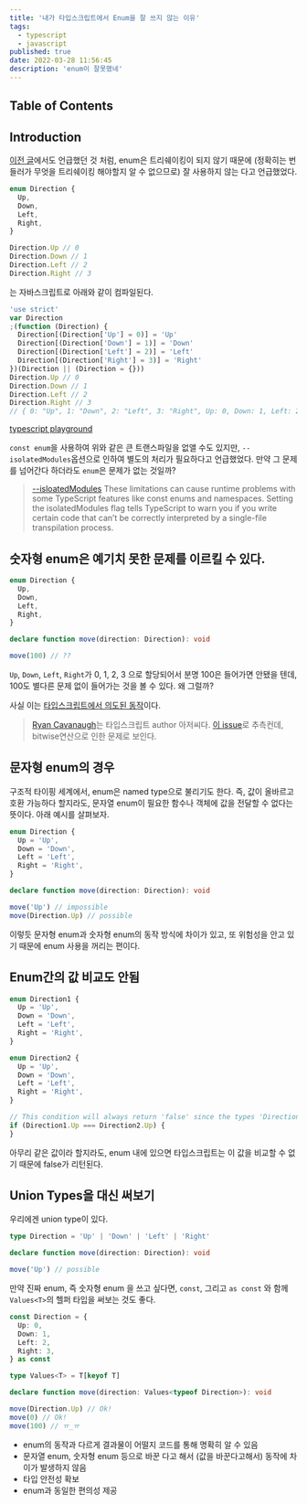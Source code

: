 ```yaml
---
title: '내가 타입스크립트에서 Enum을 잘 쓰지 않는 이유'
tags:
  - typescript
  - javascript
published: true
date: 2022-03-28 11:56:45
description: 'enum이 잘못했네'
---
```


## Table of Contents

## Introduction

[이전 글](/2020/09/typescript-enum-not-treeshaked)에서도 언급했던 것 처럼, enum은 트리쉐이킹이 되지 않기 때문에 (정확히는 번들러가 무엇을 트리쉐이킹 해야할지 알 수 없으므로) 잘 사용하지 않는 다고 언급했었다.

```typescript
enum Direction {
  Up,
  Down,
  Left,
  Right,
}

Direction.Up // 0
Direction.Down // 1
Direction.Left // 2
Direction.Right // 3
```

는 자바스크립트로 아래와 같이 컴파일된다.

```javascript
'use strict'
var Direction
;(function (Direction) {
  Direction[(Direction['Up'] = 0)] = 'Up'
  Direction[(Direction['Down'] = 1)] = 'Down'
  Direction[(Direction['Left'] = 2)] = 'Left'
  Direction[(Direction['Right'] = 3)] = 'Right'
})(Direction || (Direction = {}))
Direction.Up // 0
Direction.Down // 1
Direction.Left // 2
Direction.Right // 3
// { 0: "Up", 1: "Down", 2: "Left", 3: "Right", Up: 0, Down: 1, Left: 2, Right: 3 }
```

[typescript playground](https://www.typescriptlang.org/play?#code/KYOwrgtgBAIglgJ2AYwC5wPYigbwFBRQCqADgDQGwYDuIFhAMsAGar1QBKcA5gBZt4AvnjzwkaTCAB0pKAHo5UAAyjEKdFikwa2BVACMq8RulNW8xQCYj6yVK59UFqAGYgA)

`const enum`을 사용하여 위와 같은 큰 트랜스파일을 없앨 수도 있지만, `--isolatedModules`옵션으로 인하여 별도의 처리가 필요하다고 언급했었다. 만약 그 문제를 넘어간다 하더라도 `enum`은 문제가 없는 것일까?

> [--isloatedModules](https://www.typescriptlang.org/tsconfig#isolatedModules) These limitations can cause runtime problems with some TypeScript features like const enums and namespaces. Setting the isolatedModules flag tells TypeScript to warn you if you write certain code that can’t be correctly interpreted by a single-file transpilation process.

## 숫자형 enum은 예기치 못한 문제를 이르킬 수 있다.

```typescript
enum Direction {
  Up,
  Down,
  Left,
  Right,
}

declare function move(direction: Direction): void

move(100) // ??
```

`Up`, `Down`, `Left`, `Right`가 0, 1, 2, 3 으로 할당되어서 분명 100은 들어가면 안됐을 텐데, 100도 별다른 문제 없이 들어가는 것을 볼 수 있다. 왜 그럴까?

사실 이는 [타입스크립트에서 의도된 동작](https://github.com/microsoft/TypeScript/issues/38294#event-3305063822)이다.

> [Ryan Cavanaugh](https://github.com/RyanCavanaugh)는 타입스크립트 author 아저씨다. [이 issue](https://github.com/microsoft/TypeScript/issues/26362)로 추측컨데, bitwise연산으로 인한 문제로 보인다.

## 문자형 enum의 경우

구조적 타이핑 세계에서, enum은 named type으로 불리기도 한다. 즉, 값이 올바르고 호환 가능하다 할지라도, 문자열 enum이 필요한 함수나 객체에 값을 전달할 수 없다는 뜻이다. 아래 예시를 살펴보자.

```typescript
enum Direction {
  Up = 'Up',
  Down = 'Down',
  Left = 'Left',
  Right = 'Right',
}

declare function move(direction: Direction): void

move('Up') // impossible
move(Direction.Up) // possible
```

이렇듯 문자형 enum과 숫자형 enum의 동작 방식에 차이가 있고, 또 위험성을 안고 있기 때문에 enum 사용을 꺼리는 편이다.

## Enum간의 값 비교도 안됨

```typescript
enum Direction1 {
  Up = 'Up',
  Down = 'Down',
  Left = 'Left',
  Right = 'Right',
}

enum Direction2 {
  Up = 'Up',
  Down = 'Down',
  Left = 'Left',
  Right = 'Right',
}

// This condition will always return 'false' since the types 'Direction1.Up' and 'Direction2.Up' have no overlap.
if (Direction1.Up === Direction2.Up) {
}
```

아무리 같은 값이라 할지라도, enum 내에 있으면 타입스크립트는 이 값을 비교할 수 없기 때문에 false가 리턴된다.

## Union Types을 대신 써보기

우리에겐 union type이 있다.

```typescript
type Direction = 'Up' | 'Down' | 'Left' | 'Right'

declare function move(direction: Direction): void

move('Up') // possible
```

만약 진짜 enum, 즉 숫자형 enum 을 쓰고 싶다면, `const`, 그리고 `as const` 와 함께 `Values<T>`의 헬퍼 타입을 써보는 것도 좋다.

```typescript
const Direction = {
  Up: 0,
  Down: 1,
  Left: 2,
  Right: 3,
} as const

type Values<T> = T[keyof T]

declare function move(direction: Values<typeof Direction>): void

move(Direction.Up) // Ok!
move(0) // Ok!
move(100) // ㅠ_ㅠ
```

- enum의 동작과 다르게 결과물이 어떨지 코드를 통해 명확히 알 수 있음
- 문자열 enum, 숫자형 enum 등으로 바꾼 다고 해서 (값을 바꾼다고해서) 동작에 차이가 발생하지 않음
- 타입 안전성 확보
- enum과 동일한 편의성 제공
